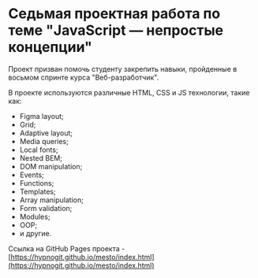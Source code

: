 # Седьмая проектная работа по теме "JavaScript — непростые концепции"

Проект призван помочь студенту закрепить навыки, пройденные в восьмом спринте курса "Веб-разработчик".

В проекте используются различные HTML, CSS и JS технологии, такие как:
- Figma layout;
- Grid;
- Adaptive layout;
- Media queries;
- Local fonts;
- Nested BEM;
- DOM manipulation;
- Events;
- Functions;
- Templates;
- Array manipulation;
- Form validation;
- Modules;
- OOP;
- и другие.

Ссылка на GitHub Pages проекта - [https://hypnogit.github.io/mesto/index.html](https://hypnogit.github.io/mesto/index.html)
